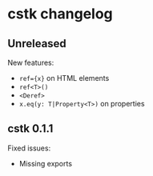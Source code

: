 # cstk changelog

## Unreleased

New features:

- `ref={x}` on HTML elements
- `ref<T>()`
- `<Deref>`
- `x.eq(y: T|Property<T>)` on properties

## cstk 0.1.1

Fixed issues:

- Missing exports
